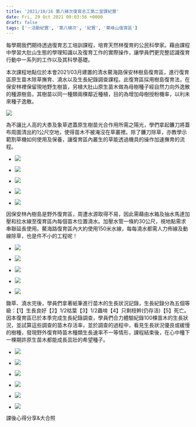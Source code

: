 ```yaml
---
title: '2021/10/16 第八梯次復育志工第二堂課紀實'
date: Fri, 29 Oct 2021 09:03:56 +0000
draft: false
tags: ['－活動紀實', '第八梯次', '紀實', '鰲峰山復育區']
---
```


每學期我們期待透過復育志工培訓課程，培育天然林復育的公民科學家。藉由課程中學習大肚山生態的學理知識以及復育工作的實際操作，讓學員們更完整認識復育行動中一系列的工作以及其科學基礎。

本次課程地點位於本會2021/03月建置的清水鰲海路保安林樹島復育區，進行復育區原生苗木除草撫育、澆水以及生長紀錄調查課程。此復育區採用樹島復育法，在保安林裡保留現地野生樹苗，另植大肚山原生苗木做為母樹種子經自然力向外逸散的種源樹島，其樹苗以同一種類兩棵鄰近種植，目的為增加母樹授粉機率，以利未來種子逸散。

![](https://www.reforestation.tw/wp-content/uploads/2021/10/樹島-1.jpg)

為不讓比人高的大黍及象草遮蓋原生樹苗光合作用所需之陽光，學們拿起鐮刀將蓋布周圍清出約1公尺空地，使得苗木不被淹沒在草叢裡。除了鐮刀除草，亦教學示範割草機如何使用及保養，讓復育區內叢生的草能透過機具的操作加速撫育的流程。

*   ![](https://www.reforestation.tw/wp-content/uploads/2021/10/LINE_ALBUM_20211016-第八梯次復育志工_211018_21.jpg)
    
*   ![](https://www.reforestation.tw/wp-content/uploads/2021/10/LINE_ALBUM_20211016-第八梯次復育志工_211018_23.jpg)
    
*   ![](https://www.reforestation.tw/wp-content/uploads/2021/10/LINE_ALBUM_20211016-第八梯次復育志工_211018_24.jpg)
    
*   ![](https://www.reforestation.tw/wp-content/uploads/2021/10/LINE_ALBUM_20211016-第八梯次復育志工_211018_26.jpg)
    
*   ![](https://www.reforestation.tw/wp-content/uploads/2021/10/LINE_ALBUM_20211016-第八梯次復育志工_211018_27.jpg)
    

因保安林內樹島是野外復育區，周遭水源取得不易，因此需藉由水箱及抽水馬達加壓和拉水線至復育區內每個苗木位置澆水。加壓水管一條約30公尺，視地點需求串聯延長使用。鰲海路復育區內大約使用150米水線，每每澆水都需人力佈線及動線除草，也是件不小的工程呢！

*   ![](https://www.reforestation.tw/wp-content/uploads/2021/10/LINE_ALBUM_20211016-第八梯次復育志工_211018_16.jpg)
    
*   ![](https://www.reforestation.tw/wp-content/uploads/2021/10/LINE_ALBUM_20211016-第八梯次復育志工_211018_11.jpg)
    
*   ![](https://www.reforestation.tw/wp-content/uploads/2021/10/LINE_ALBUM_20211016-第八梯次復育志工_211018_12.jpg)
    
*   ![](https://www.reforestation.tw/wp-content/uploads/2021/10/S__36757520.jpg)
    
*   ![](https://www.reforestation.tw/wp-content/uploads/2021/10/S__36757519.jpg)
    

鋤草、澆水完後，學員們拿著紙筆進行苗木的生長狀況記錄，生長紀錄分為五個等級：【1】生長良好【2】1/2枯葉【3】1/2蟲啃【4】只剩枝幹(仍存活)【5】死亡。因本復育區已於本季完成生長紀錄調查，學員們合力體驗紀錄100棵苗木的生長狀況，並試算這些調查的苗木存活率，並於調查的過程中，看見生長狀況優良或緩慢的樹種，發現野外復育時苗木種類生長速率不一等情形，課程結束後，在心中種下一棵期許原生苗木都能成長茁壯的希望種子。

*   ![](https://www.reforestation.tw/wp-content/uploads/2021/10/LINE_ALBUM_20211016-第八梯次復育志工_211018_2.jpg)
    
*   ![](https://www.reforestation.tw/wp-content/uploads/2021/10/LINE_ALBUM_20211016-第八梯次復育志工_211018_3.jpg)
    
*   ![](https://www.reforestation.tw/wp-content/uploads/2021/10/LINE_ALBUM_20211016-第八梯次復育志工_211018_4.jpg)
    

*   ![](https://www.reforestation.tw/wp-content/uploads/2021/10/LINE_ALBUM_20211016-第八梯次復育志工_211018_7-1.jpg)
    
*   ![](https://www.reforestation.tw/wp-content/uploads/2021/10/LINE_ALBUM_20211016-第八梯次復育志工_211018_8-1.jpg)
    
*   ![](https://www.reforestation.tw/wp-content/uploads/2021/10/LINE_ALBUM_20211016-第八梯次復育志工_211018_10-1.jpg)
    

課後心得分享&大合照